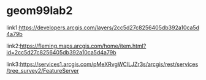 # geom99lab2

link1:https://developers.arcgis.com/layers/2cc5d27c8256405db392a10ca5d4a79b

link2:https://fleming.maps.arcgis.com/home/item.html?id=2cc5d27c8256405db392a10ca5d4a79b

link3:https://services1.arcgis.com/pMeXRvgWClLJZr3s/arcgis/rest/services/tree_survey2/FeatureServer


